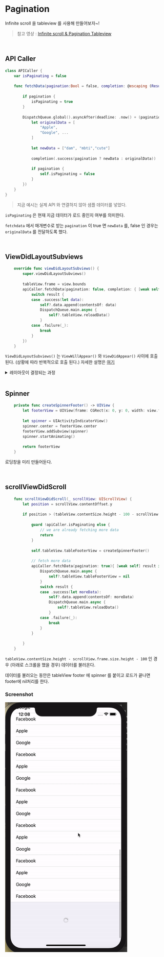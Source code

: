 # Pagination

Infinite scroll 을 tableview 를 사용해 만들어보자~!

> 참고 영상 : [Infinite scroll & Pagination Tableview](https://www.youtube.com/watch?v=TxH35Iqw89A)



<br/>

## API Caller  

```swift
class APICaller {
    var isPaginating = false
    
    func fetchData(pagination:Bool = false, completion: @escaping (Result<[String], Error>) -> Void){
        
        if pagination {
            isPaginating = true
        }
        
        DispatchQueue.global().asyncAfter(deadline: .now() + (pagination ? 3 : 2) , execute: {
            let originalData = [
                "Apple",
                "Google", ...
            ]
            
            let newData = ["dam", "mbti","cute"] 
            
            completion(.success(pagination ? newData : originalData))
            
            if pagination {
                self.isPaginating = false
            }
        })
    }
}

```



> 지금 예시는 실제 API 와 연결하지 않아 샘플 데이터를 넣었다.



`isPaginating` 은 현재 지금 데이터가 로드 중인지 여부를 의미한다. 

`fetchdata` 에서 매개변수로 받는  `pagination` 이 true 면 `newData` 를, false 인 경우는 `originalData` 를 전달하도록 했다. 



<br/>



## ViewDidLayoutSubviews

```swift
	override func viewDidLayoutSubviews() {
        super.viewDidLayoutSubviews()
        
        tableView.frame = view.bounds
        apiCaller.fetchData(pagination: false, completion: { [weak self] result in
            switch result {
            case .success(let data):
                self?.data.append(contentsOf: data)
                DispatchQueue.main.async {
                    self?.tableView.reloadData()
                }
            case .failure(_):
                break
            }
        })
    }
```

`ViewDidLayoutSubviews()` 는  `ViewWillAppear()` 와 `ViewDidAppear()` 사이에 호출된다. (상황에 따라 반복적으로 호출 된다.) 자세한 설명은 [여기](https://oaksong.github.io/2018/03/02/layout-subviews/)



<details>
<summary>레이아웃이 결정되는 과정</summary>

1. ViewWillLayoutSubViews() 메소드를 호출한다.
2. 뷰컨의 contentView 가 layoutSubviews() 를 호출한다. 
    - 이 메서드는 현재 레이아웃 정보들을 바탕으로 새로운 레이아웃 정보를 계산한다. 이후 뷰 계층구조를 순회하면서 모든 하위 뷰들이 동일한 메서드를 호출하게 한다.
3. 레이아웃 정보의 변경 사항들을 뷰들에 반영한다. 
4. ViewDidLayoutSubviews() 메소드를 호출한다. 
	
	
</details>



<br/>



## Spinner

```swift
    private func createSpinnerFooter() -> UIView {
        let footerView = UIView(frame: CGRect(x: 0, y: 0, width: view.frame.size.width, height: 100))
        
        let spinner = UIActivityIndicatorView()
        spinner.center = footerView.center
        footerView.addSubview(spinner)
        spinner.startAnimating()
        
        return footerView
    }
```



로딩창을 미리 만들어둔다.



<br/>



## scrollViewDidScroll

```swift
    func scrollViewDidScroll(_ scrollView: UIScrollView) {
        let position = scrollView.contentOffset.y
        
        if position > (tableView.contentSize.height - 100 - scrollView.frame.size.height) {
            
            guard !apiCaller.isPaginating else {
                // we are already fetching more data
                return
            }
            
            self.tableView.tableFooterView = createSpinnerFooter()
            
            // fetch more data
            apiCaller.fetchData(pagination: true){ [weak self] result in
                DispatchQueue.main.async {
                    self?.tableView.tableFooterView = nil
                }
                switch result {
                case .success(let moreData):
                    self?.data.append(contentsOf: moreData)
                    DispatchQueue.main.async {
                        self?.tableView.reloadData()
                    }
                case .failure(_):
                    break
                }
            }
            
        }
    }
```



`tableView.contentSize.height - scrollView.frame.size.height - 100` 인 경우 (아래로 스크롤을 했을 경우) 데이터를 불러온다. 

데이터를 불러오는 동안은 tableView footer 에 spinner 를 붙이고 로드가 끝나면 footer에 nil처리를 한다. 



### Screenshot

<img src="./screenshots/pagination.gif" width="400">

